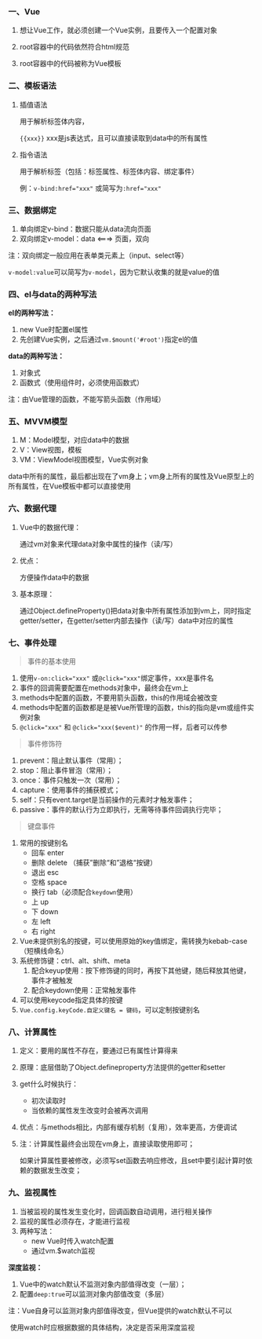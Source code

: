 ### 一、Vue

1. 想让Vue工作，就必须创建一个Vue实例，且要传入一个配置对象

2. root容器中的代码依然符合html规范

3. root容器中的代码被称为Vue模板



### 二、模板语法

1. 插值语法

   用于解析标签体内容，

   `{{xxx}}`  xxx是js表达式，且可以直接读取到data中的所有属性

2. 指令语法

   用于解析标签（包括：标签属性、标签体内容、绑定事件）

   例：`v-bind:href="xxx"` 或简写为`:href="xxx"`



### 三、数据绑定

1. 单向绑定v-bind：数据只能从data流向页面
2. 双向绑定v-model：data <===> 页面，双向

注：双向绑定一般应用在表单类元素上（input、select等）

​		`v-model:value`可以简写为`v-model`，因为它默认收集的就是value的值



### 四、el与data的两种写法

**el的两种写法：**

1. new Vue时配置el属性
2. 先创建Vue实例，之后通过`vm.$mount('#root')`指定el的值

**data的两种写法：**

1. 对象式
2. 函数式（使用组件时，必须使用函数式）

注：由Vue管理的函数，不能写箭头函数（作用域）



### 五、MVVM模型

1. M：Model模型，对应data中的数据
2. V：View视图，模板
3. VM：ViewModel视图模型，Vue实例对象

data中所有的属性，最后都出现在了vm身上；vm身上所有的属性及Vue原型上的所有属性，在Vue模板中都可以直接使用



### 六、数据代理

1. Vue中的数据代理：

   通过vm对象来代理data对象中属性的操作（读/写）

2. 优点：

   方便操作data中的数据

3. 基本原理：

   通过Object.defineProperty()把data对象中所有属性添加到vm上，同时指定getter/setter，在getter/setter内部去操作（读/写）data中对应的属性



### 七、事件处理

> 事件的基本使用

1. 使用`v-on:click="xxx"` 或`@click="xxx"`绑定事件，xxx是事件名
2. 事件的回调需要配置在methods对象中，最终会在vm上
3. methods中配置的函数，不要用箭头函数，this的作用域会被改变
4. methods中配置的函数都是是被Vue所管理的函数，this的指向是vm或组件实例对象
5. `@click="xxx"` 和 `@click="xxx($event)"` 的作用一样，后者可以传参



> 事件修饰符

1. prevent：阻止默认事件（常用）；
2. stop：阻止事件冒泡（常用）；
3. once：事件只触发一次（常用）；
4. capture：使用事件的捕获模式；
5. self：只有event.target是当前操作的元素时才触发事件；
6. passive：事件的默认行为立即执行，无需等待事件回调执行完毕；



> 键盘事件

1. 常用的按键别名
   + 回车 enter
   + 删除 delete （捕获”删除“和”退格“按键）
   + 退出 esc
   + 空格 space
   + 换行 tab（必须配合`keydown`使用）
   + 上 up
   + 下 down
   + 左 left
   + 右 right
2. Vue未提供别名的按键，可以使用原始的key值绑定，需转换为kebab-case（短横线命名）
3. 系统修饰键：ctrl、alt、shift、meta
   1. 配合keyup使用：按下修饰键的同时，再按下其他键，随后释放其他键，事件才被触发
   2. 配合keydown使用：正常触发事件
4. 可以使用keycode指定具体的按键
5. `Vue.config.keyCode.自定义键名 = 键码`，可以定制按键别名



### 八、计算属性

1. 定义：要用的属性不存在，要通过已有属性计算得来

2. 原理：底层借助了Object.defineproperty方法提供的getter和setter

3. get什么时候执行：

   + 初次读取时
   + 当依赖的属性发生改变时会被再次调用

4. 优点：与methods相比，内部有缓存机制（复用），效率更高，方便调试

5. 注：计算属性最终会出现在vm身上，直接读取使用即可；

   ​		如果计算属性要被修改，必须写set函数去响应修改，且set中要引起计算时依赖的数据发生改变；



### 九、监视属性

1. 当被监视的属性发生变化时，回调函数自动调用，进行相关操作
2. 监视的属性必须存在，才能进行监视
3. 两种写法：
   + new Vue时传入watch配置
   + 通过vm.$watch监视



**深度监视：**

1. Vue中的watch默认不监测对象内部值得改变（一层）；
2. 配置`deep:true`可以监测对象内部值改变（多层）

注：Vue自身可以监测对象内部值得改变，但Vue提供的watch默认不可以

​		使用watch时应根据数据的具体结构，决定是否采用深度监视